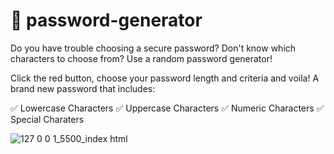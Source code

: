 # 🔑 password-generator

Do you have trouble choosing a secure password? Don't know which characters to choose from? 
Use a random password generator! 

Click the red button, choose your password length and criteria and voila! A brand new password that includes:

✅ Lowercase Characters
✅ Uppercase Characters
✅ Numeric Characters
✅ Special Charaters


![127 0 0 1_5500_index html](https://user-images.githubusercontent.com/90944910/137597621-792b1c7f-c1d3-41be-a2cf-193f228e7b68.png)




